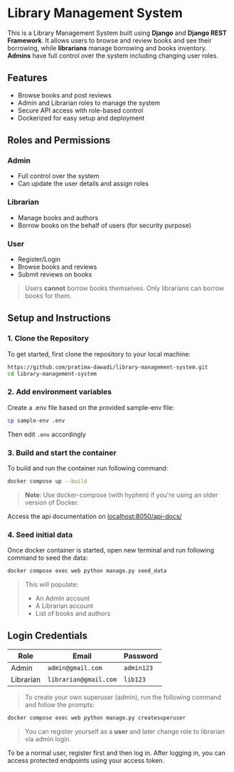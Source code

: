 # Library Management System

This is a Library Management System built using **Django** and **Django REST Framework**. It allows users to browse and review books and see their borrowing, while **librarians** manage borrowing and books inventory. **Admins** have full control over the system including changing user roles.

## Features
- Browse books and post reviews
- Admin and Librarian roles to manage the system
- Secure API access with role-based control
- Dockerized for easy setup and deployment

## Roles and Permissions
### Admin
- Full control over the system
- Can update the user details and assign roles

### Librarian
- Manage books and authors
- Borrow books on the behalf of users (for security purpose)

### User
- Register/Login
- Browse books and reviews
- Submit reviews on books

> Users **cannot** borrow books themselves. Only librarians can borrow books for them.


## Setup and Instructions

### 1. Clone the Repository

To get started, first clone the repository to your local machine:

```bash
https://github.com/pratima-dawadi/library-management-system.git
cd library-management-system
```

### 2. Add environment variables
Create a .env file based on the provided sample-env file:

```bash
cp sample-env .env
```
Then edit `.env` accordingly


### 3. Build and start the container

To build and run the container run following command:

```bash
docker compose up --build
```
> **Note**: Use docker-compose (with hyphen) if you're using an older version of Docker.

Access the api documentation on [localhost:8050/api-docs/](http://localhost:8050/api-docs/)

### 4. Seed initial data
Once docker container is started, open new terminal and run following command to seed the data:
```bash
docker compose exec web python manage.py seed_data
```
> This will populate:
>- An Admin account
>- A Librarian account
>- List of books and authors

## Login Credentials

| Role      | Email                 | Password   |
|-----------|-----------------------|------------|
| Admin     | `admin@gmail.com`     | `admin123` |
| Librarian | `librarian@gmail.com` | `lib123`   |

> To create your own superuser (admin), run the following command and follow the prompts:
```bash
docker compose exec web python manage.py createsuperuser
```
> You can register yourself as a **user** and later change role to librarian via admin login.

To be a normal user, register first and then log in. After logging in, you can access protected endpoints using your access token.